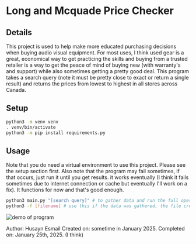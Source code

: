 # Long and Mcquade Price Checker


## Details

This project is used to help make more educated purchasing decisions when buying audio visual equipment. For most uses, I think used gear is a great, economical way to get practicing the skills and buying from a trusted retailer is a way to get the peace of mind of buying new (with warranty's and support) while also sometimes getting a pretty good deal. This program takes a search query (note it must be pretty close to exact or return a single result) and returns the prices from lowest to highest in all stores across Canada.


## Setup

```bash
python3 -m venv venv
. venv/bin/activate
python3 -m pip install requirements.py
```


## Usage
Note that you do need a virtual environment to use this project. Please see the setup section first.
Also note that the program may fail sometimes, if that occurs, just run it until you get results. it works eventually (I think it fails sometimes due to internet connection or cache but eventually I'll work on a fix). It functions for now and that's good enough.

``` bash
python3 main.py "[search query]" # to gather data and run the full operations
python3 -f [filename] # use this if the data was gathered, the file created, but output didn't show properly or to check previous runs -- just summarizes the data basically

``` 

![demo of program](./demo.gif)

Author: Husayn Esmail
Created on: sometime in January 2025.
Completed on: January 25th, 2025. (I think)
